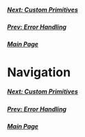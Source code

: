 ##### [Next: Custom Primitives](primitive.md)
##### [Prev: Error Handling](error.md)
##### [Main Page](index.md)

# Navigation

##### [Next: Custom Primitives](primitive.md)
##### [Prev: Error Handling](error.md)
##### [Main Page](index.md)